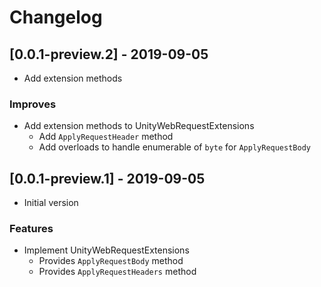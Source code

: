 # Changelog

## [0.0.1-preview.2] - 2019-09-05

* Add extension methods

### Improves

* Add extension methods to UnityWebRequestExtensions
    * Add `ApplyRequestHeader` method
    * Add overloads to handle enumerable of `byte` for `ApplyRequestBody`

## [0.0.1-preview.1] - 2019-09-05

* Initial version

### Features

* Implement UnityWebRequestExtensions
    * Provides `ApplyRequestBody` method
    * Provides `ApplyRequestHeaders` method
